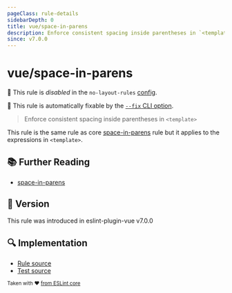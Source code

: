 ```yaml
---
pageClass: rule-details
sidebarDepth: 0
title: vue/space-in-parens
description: Enforce consistent spacing inside parentheses in `<template>`
since: v7.0.0
---
```

# vue/space-in-parens

🚫 This rule is *disabled* in the `no-layout-rules` [config](https://eslint.vuejs.org/user-guide/#bundle-configurations).

🔧 This rule is automatically fixable by the [`--fix` CLI option](https://eslint.org/docs/latest/user-guide/command-line-interface#--fix).

<!-- end auto-generated rule header -->

> Enforce consistent spacing inside parentheses in `<template>`

This rule is the same rule as core [space-in-parens] rule but it applies to the expressions in `<template>`.

## :books: Further Reading

- [space-in-parens]

[space-in-parens]: https://eslint.org/docs/rules/space-in-parens

## :rocket: Version

This rule was introduced in eslint-plugin-vue v7.0.0

## :mag: Implementation

- [Rule source](https://github.com/vuejs/eslint-plugin-vue/blob/master/lib/rules/space-in-parens.js)
- [Test source](https://github.com/vuejs/eslint-plugin-vue/blob/master/tests/lib/rules/space-in-parens.js)

<sup>Taken with ❤️ [from ESLint core](https://eslint.org/docs/rules/space-in-parens)</sup>

